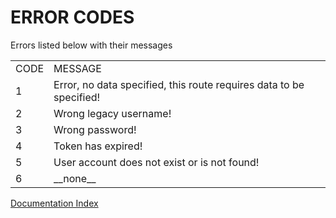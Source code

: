 ERROR CODES
=

Errors listed below with their messages
<table>
<tr><td>CODE</td><td>MESSAGE</td></tr>
<tr><td>1</td><td>Error, no data specified, this route requires data to be specified!</td></tr>
<tr><td>2</td><td>Wrong legacy username!</td></tr>
<tr><td>3</td><td>Wrong password!</td></tr>
<tr><td>4</td><td>Token has expired!</td></tr>
<tr><td>5</td><td>User account does not exist or is not found!</td></tr>
<tr><td>6</td><td>__none__</td></tr>
</table>

[Documentation Index](https://github.com/LNDevs/Enigma/blob/main/README.md)
